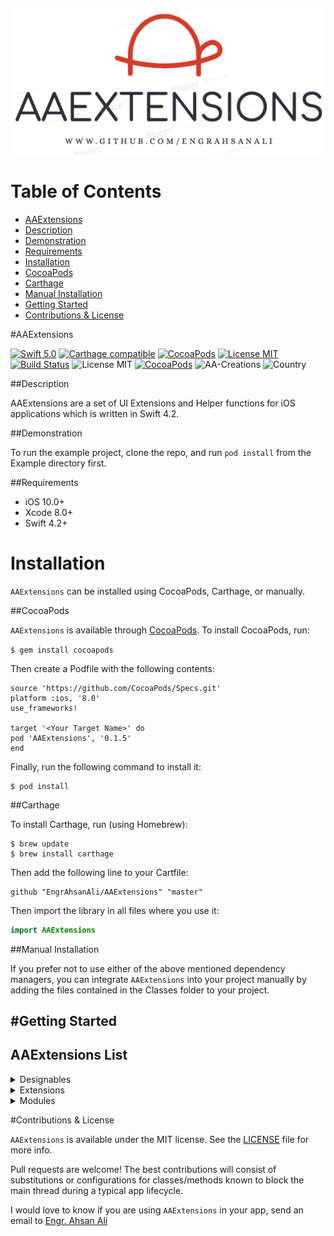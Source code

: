 ![](https://github.com/EngrAhsanAli/AAExtensions/blob/master/AAExtensions.png)


# Table of Contents

- [AAExtensions](#section-id-4)
- [Description](#section-id-10)
- [Demonstration](#section-id-16)
- [Requirements](#section-id-26)
- [Installation](#section-id-32)
- [CocoaPods](#section-id-37)
- [Carthage](#section-id-63)
- [Manual Installation](#section-id-82)
- [Getting Started](#section-id-87)
- [Contributions & License](#section-id-156)


<div id='section-id-4'/>

#AAExtensions


[![Swift 5.0](https://img.shields.io/badge/Swift-4.2-orange.svg?style=flat)](https://developer.apple.com/swift/) [![Carthage compatible](https://img.shields.io/badge/Carthage-compatible-4BC51D.svg?style=flat)](https://github.com/Carthage/Carthage) [![CocoaPods](https://img.shields.io/cocoapods/v/AAExtensions.svg)](http://cocoadocs.org/docsets/AAExtensions) [![License MIT](https://img.shields.io/badge/License-MIT-blue.svg?style=flat)](https://github.com/Carthage/Carthage) [![Build Status](https://travis-ci.org/EngrAhsanAli/AAExtensions.svg?branch=master)](https://travis-ci.org/EngrAhsanAli/AAExtensions) 
![License MIT](https://img.shields.io/github/license/mashape/apistatus.svg) [![CocoaPods](https://img.shields.io/cocoapods/p/AAExtensions.svg)]()
![AA-Creations](https://img.shields.io/badge/AA-Creations-green.svg)
![Country](https://img.shields.io/badge/Made%20with%20%E2%9D%A4-pakistan-green.svg)


<div id='section-id-10'/>

##Description


AAExtensions are a set of UI Extensions and Helper functions for iOS applications which is written in Swift 4.2.


<div id='section-id-16'/>

##Demonstration


To run the example project, clone the repo, and run `pod install` from the Example directory first.


<div id='section-id-26'/>

##Requirements

- iOS 10.0+
- Xcode 8.0+
- Swift 4.2+

<div id='section-id-32'/>

# Installation

`AAExtensions` can be installed using CocoaPods, Carthage, or manually.


<div id='section-id-37'/>

##CocoaPods

`AAExtensions` is available through [CocoaPods](http://cocoapods.org). To install CocoaPods, run:

`$ gem install cocoapods`

Then create a Podfile with the following contents:

```
source 'https://github.com/CocoaPods/Specs.git'
platform :ios, '8.0'
use_frameworks!

target '<Your Target Name>' do
pod 'AAExtensions', '0.1.5'
end

```

Finally, run the following command to install it:
```
$ pod install
```



<div id='section-id-63'/>

##Carthage

To install Carthage, run (using Homebrew):
```
$ brew update
$ brew install carthage
```
Then add the following line to your Cartfile:

```
github "EngrAhsanAli/AAExtensions" "master"
```

Then import the library in all files where you use it:
```swift
import AAExtensions
```


<div id='section-id-82'/>

##Manual Installation

If you prefer not to use either of the above mentioned dependency managers, you can integrate `AAExtensions` into your project manually by adding the files contained in the Classes folder to your project.


<div id='section-id-87'/>

#Getting Started
----------

## AAExtensions List

<details>
<summary>Designables</summary> 
</br>
<ul>
<li><a href="https://github.com/EngrAhsanAli/AAExtensions/blob/master/AAExtensions/Classes/Designables/Designable%2BUILabel.swift"><code>UILabel Designable Extensions</code></a></li>
<li><a href="https://github.com/EngrAhsanAli/AAExtensions/blob/master/AAExtensions/Classes/Designables/Designable%2BUITableView.swift"><code>UITableView Designable Extensions</code></a></li>
<li><a href="https://github.com/EngrAhsanAli/AAExtensions/blob/master/AAExtensions/Classes/Designables/Designable%2BUITextField.swift"><code>UITextField Designable Extensions</code></a></li>
<li><a href="https://github.com/EngrAhsanAli/AAExtensions/blob/master/AAExtensions/Classes/Designables/Designable%2BUIView.swift"><code>UIView Designable Extensions</code></a></li>
<li><a href="https://github.com/EngrAhsanAli/AAExtensions/blob/master/AAExtensions/Classes/Designables/Designable%2BUIViewController.swift"><code>UIViewController Designable Extensions</code></a></li>
</ul>
</details>

<details>
<summary>Extensions</summary> 
</br>
<ul>
<li><a href="https://github.com/EngrAhsanAli/AAExtensions/blob/master/AAExtensions/Classes/Extensions/Basic/AAExtension%2BArray.swift"><code>Array Extensions</code></a></li>

<li><a href="https://github.com/EngrAhsanAli/AAExtensions/blob/master/AAExtensions/Classes/Extensions/Basic/AAExtension%2BCollection.swift"><code>Collection Extensions</code></a></li>

<li><a href="https://github.com/EngrAhsanAli/AAExtensions/blob/master/AAExtensions/Classes/Extensions/Basic/AAExtension%2BData.swift"><code>Data Extensions</code></a></li>

<li><a href="https://github.com/EngrAhsanAli/AAExtensions/blob/master/AAExtensions/Classes/Extensions/Basic/AAExtension%2BDictionary.swift"><code>Dictionary Extensions</code></a></li>

<li><a href="https://github.com/EngrAhsanAli/AAExtensions/blob/master/AAExtensions/Classes/Extensions/Basic/AAExtension%2BSequence.swift"><code>Sequence Extensions</code></a></li>

<li><a href="https://github.com/EngrAhsanAli/AAExtensions/blob/master/AAExtensions/Classes/Extensions/Basic/AAExtension%2BString.swift"><code>String Extensions</code></a></li>

</ul>

<ul>

<li><a href="https://github.com/EngrAhsanAli/AAExtensions/blob/master/AAExtensions/Classes/Extensions/DataTypes/AAExtension%2BBool.swift"><code>Bool Extensions</code></a></li>
<li><a href="https://github.com/EngrAhsanAli/AAExtensions/blob/master/AAExtensions/Classes/Extensions/DataTypes/AAExtension%2BDouble.swift"><code>Double Extensions</code></a></li>
<li><a href="https://github.com/EngrAhsanAli/AAExtensions/blob/master/AAExtensions/Classes/Extensions/DataTypes/AAExtension%2BFloat.swift"><code>Float Extensions</code></a></li>
<li><a href="https://github.com/EngrAhsanAli/AAExtensions/blob/master/AAExtensions/Classes/Extensions/DataTypes/AAExtension%2BInt.swift"><code>Int Extensions</code></a></li>


</ul>

<ul>
<li><a href="https://github.com/EngrAhsanAli/AAExtensions/blob/master/AAExtensions/Classes/Extensions/Other/AAExtension%2BArrayElement.swift"><code>ArrayElement Extensions</code></a></li>
<li><a href="https://github.com/EngrAhsanAli/AAExtensions/blob/master/AAExtensions/Classes/Extensions/Other/AAExtension%2BDate.swift"><code>Date Extensions</code></a></li>
<li><a href="https://github.com/EngrAhsanAli/AAExtensions/blob/master/AAExtensions/Classes/Extensions/Other/AAExtension%2BDispatchQueue.swift"><code>DispatchQueue Extensions</code></a></li>
<li><a href="https://github.com/EngrAhsanAli/AAExtensions/blob/master/AAExtensions/Classes/Extensions/Other/AAExtension%2BNSAttributedString.swift"><code>NSAttributedString Extensions</code></a></li>
<li><a href="https://github.com/EngrAhsanAli/AAExtensions/blob/master/AAExtensions/Classes/Extensions/Other/AAExtension%2BOptional.swift"><code>Optional Extensions</code></a></li>
<li><a href="https://github.com/EngrAhsanAli/AAExtensions/blob/master/AAExtensions/Classes/Extensions/Other/AAExtension%2BPHAsset.swift"><code>PHAsset Extensions</code></a></li>
<li><a href="https://github.com/EngrAhsanAli/AAExtensions/blob/master/AAExtensions/Classes/Extensions/Other/AAExtension%2BStringProtocol.swift"><code>StringProtocol Extensions</code></a></li>


</ul>




<ul>
<li><a href="https://github.com/EngrAhsanAli/AAExtensions/blob/master/AAExtensions/Classes/Extensions/UI/AAExtension%2BNSLayoutConstraint.swift"><code>NSLayoutConstraint Extensions</code></a></li>
<li><a href="https://github.com/EngrAhsanAli/AAExtensions/blob/master/AAExtensions/Classes/Extensions/UI/AAExtension%2BUIApplication.swift"><code>UIApplication Extensions</code></a></li>
<li><a href="https://github.com/EngrAhsanAli/AAExtensions/blob/master/AAExtensions/Classes/Extensions/UI/AAExtension%2BUIBarButtonItem.swift"><code>UIBarButtonItem Extensions</code></a></li>
<li><a href="https://github.com/EngrAhsanAli/AAExtensions/blob/master/AAExtensions/Classes/Extensions/UI/AAExtension%2BUICollectionView.swift"><code>UICollectionView Extensions</code></a></li>
<li><a href="https://github.com/EngrAhsanAli/AAExtensions/blob/master/AAExtensions/Classes/Extensions/UI/AAExtension%2BUICollectionViewCell.swift"><code>UICollectionViewCell Extensions</code></a></li>
<li><a href="https://github.com/EngrAhsanAli/AAExtensions/blob/master/AAExtensions/Classes/Extensions/UI/AAExtension%2BUIControl.swift"><code>UIControl Extensions</code></a></li>
<li><a href="https://github.com/EngrAhsanAli/AAExtensions/blob/master/AAExtensions/Classes/Extensions/UI/AAExtension%2BUIFont.swift"><code>UIFont Extensions</code></a></li>
<li><a href="https://github.com/EngrAhsanAli/AAExtensions/blob/master/AAExtensions/Classes/Extensions/UI/AAExtension%2BUIImage.swift"><code>UIImage Extensions</code></a></li>
<li><a href="https://github.com/EngrAhsanAli/AAExtensions/blob/master/AAExtensions/Classes/Extensions/UI/AAExtension%2BUIImageView.swift"><code>UIImageView Extensions</code></a></li>
<li><a href="https://github.com/EngrAhsanAli/AAExtensions/blob/master/AAExtensions/Classes/Extensions/UI/AAExtension%2BUILabel.swift"><code>UILabel Extensions</code></a></li>
<li><a href="https://github.com/EngrAhsanAli/AAExtensions/blob/master/AAExtensions/Classes/Extensions/UI/AAExtension%2BUINavigationController.swift"><code>UINavigationController Extensions</code></a></li>
<li><a href="https://github.com/EngrAhsanAli/AAExtensions/blob/master/AAExtensions/Classes/Extensions/UI/AAExtension%2BUIRefreshControl.swift"><code>UIRefreshControl Extensions</code></a></li>
<li><a href="https://github.com/EngrAhsanAli/AAExtensions/blob/master/AAExtensions/Classes/Extensions/UI/AAExtension%2BUIScrollView.swift"><code>UIScrollView Extensions</code></a></li>
<li><a href="https://github.com/EngrAhsanAli/AAExtensions/blob/master/AAExtensions/Classes/Extensions/UI/AAExtension%2BUISegmentedControl.swift"><code>UISegmentedControl Extensions</code></a></li>
<li><a href="https://github.com/EngrAhsanAli/AAExtensions/blob/master/AAExtensions/Classes/Extensions/UI/AAExtension%2BUIStackView.swift"><code>UIStackView Extensions</code></a></li>
<li><a href="https://github.com/EngrAhsanAli/AAExtensions/blob/master/AAExtensions/Classes/Extensions/UI/AAExtension%2BUIStoryboard.swift"><code>UIStoryboard Extensions</code></a></li>
<li><a href="https://github.com/EngrAhsanAli/AAExtensions/blob/master/AAExtensions/Classes/Extensions/UI/AAExtension%2BUITabBar.swift"><code>UITabBar Extensions</code></a></li>
<li><a href="https://github.com/EngrAhsanAli/AAExtensions/blob/master/AAExtensions/Classes/Extensions/UI/AAExtension%2BUITableView.swift"><code>UITableView Extensions</code></a></li>
<li><a href="https://github.com/EngrAhsanAli/AAExtensions/blob/master/AAExtensions/Classes/Extensions/UI/AAExtension%2BUITableViewCell.swift"><code>UITableViewCell Extensions</code></a></li>
<li><a href="https://github.com/EngrAhsanAli/AAExtensions/blob/master/AAExtensions/Classes/Extensions/UI/AAExtension%2BUITextField.swift"><code>UITextField Extensions</code></a></li>
<li><a href="https://github.com/EngrAhsanAli/AAExtensions/blob/master/AAExtensions/Classes/Extensions/UI/AAExtension%2BUIView.swift"><code>UIView Extensions</code></a></li>
<li><a href="https://github.com/EngrAhsanAli/AAExtensions/blob/master/AAExtensions/Classes/Extensions/UI/AAExtension%2BUIViewController.swift"><code>UIViewController Extensions</code></a></li>
</ul>


</details>

<details>
<summary>Modules</summary> 
</br>
<ul>
<li><a href="https://github.com/EngrAhsanAli/AAExtensions/blob/master/AAExtensions/Classes/Modules/Module%2BAAClosureSleeve.swift"><code>AAClosureSleeve</code></a></li>
<li><a href="https://github.com/EngrAhsanAli/AAExtensions/blob/master/AAExtensions/Classes/Modules/Module%2BAATimer.swift"><code>AATimer</code></a></li>
<li><a href="https://github.com/EngrAhsanAli/AAExtensions/blob/master/AAExtensions/Classes/Modules/Module%2BAAUpdateModule.swift"><code>AAUpdateModule</code></a></li>

<li><a href="https://github.com/EngrAhsanAli/AAExtensions/blob/master/AAExtensions/Classes/Modules/Module%2BNSLayoutConstraint/Module%2BAADualConstantConstraint.swift"><code>AADualConstantConstraint</code></a></li>
<li><a href="https://github.com/EngrAhsanAli/AAExtensions/blob/master/AAExtensions/Classes/Modules/Module%2BNSLayoutConstraint/Module%2BAAKeyboardLayoutConstraint.swift"><code>AAKeyboardLayoutConstraint</code></a></li>
<li><a href="https://github.com/EngrAhsanAli/AAExtensions/blob/master/AAExtensions/Classes/Modules/Module%2BNSLayoutConstraint/Module%2BAAReversibleConstraint.swift"><code>AAReversibleConstraint</code></a></li>



<li><a href="https://github.com/EngrAhsanAli/AAExtensions/blob/master/AAExtensions/Classes/Modules/Module%2BStackView/Module%2BAAStackViewSeparator.swift"><code>AAStackViewSeparator</code></a></li>

<li><a href="https://github.com/EngrAhsanAli/AAExtensions/blob/master/AAExtensions/Classes/Modules/Module%2BUIButton/Module%2BAABackButton.swift"><code>AABackButton</code></a></li>
<li><a href="https://github.com/EngrAhsanAli/AAExtensions/blob/master/AAExtensions/Classes/Modules/Module%2BUIButton/Module%2BAALoadingButton.swift"><code>AALoadingButton</code></a></li>
<li><a href="https://github.com/EngrAhsanAli/AAExtensions/blob/master/AAExtensions/Classes/Modules/Module%2BUIButton/Module%2BAARoundedButton.swift"><code>AARoundedButton</code></a></li>



<li><a href="https://github.com/EngrAhsanAli/AAExtensions/blob/master/AAExtensions/Classes/Modules/Module%2BUICollection/Module%2BAACarouselFlowLayout.swift"><code>AACarouselFlowLayout</code></a></li>


<li><a href="https://github.com/EngrAhsanAli/AAExtensions/blob/master/AAExtensions/Classes/Modules/Module%2BUILabel/Module%2BAAExpandableLabel.swift"><code>AAExpandableLabel</code></a></li>
<li><a href="https://github.com/EngrAhsanAli/AAExtensions/blob/master/AAExtensions/Classes/Modules/Module%2BUILabel/Module%2BAAGradientLabel.swift"><code>AAGradientLabel</code></a></li>
<li><a href="https://github.com/EngrAhsanAli/AAExtensions/blob/master/AAExtensions/Classes/Modules/Module%2BUILabel/Module%2BAALabelParagraph.swift"><code>AALabelParagraph</code></a></li>
<li><a href="https://github.com/EngrAhsanAli/AAExtensions/blob/master/AAExtensions/Classes/Modules/Module%2BUILabel/Module%2BAALinedLabel.swift"><code>AALinedLabel</code></a></li>
<li><a href="https://github.com/EngrAhsanAli/AAExtensions/blob/master/AAExtensions/Classes/Modules/Module%2BUILabel/Module%2BAATimerLabel.swift"><code>AATimerLabel</code></a></li>
<li><a href="https://github.com/EngrAhsanAli/AAExtensions/blob/master/AAExtensions/Classes/Modules/Module%2BUILabel/Module%2BAAVerticalAlignLabel.swift"><code>AAVerticalAlignLabel</code></a></li>



<li><a href="https://github.com/EngrAhsanAli/AAExtensions/blob/master/AAExtensions/Classes/Modules/Module%2BUITextFeild/Module%2BAAFloatingTextField.swift"><code>AAFloatingTextField</code></a></li>
<li><a href="https://github.com/EngrAhsanAli/AAExtensions/blob/master/AAExtensions/Classes/Modules/Module%2BUITextFeild/Module%2BAAIconTextField.swift"><code>AAIconTextField</code></a></li>

<li><a href="https://github.com/EngrAhsanAli/AAExtensions/blob/master/AAExtensions/Classes/Modules/Module%2BUITextView/Module%2BAAPlaceholderTextView.swift"><code>AAPlaceholderTextView</code></a></li>


<li><a href="https://github.com/EngrAhsanAli/AAExtensions/blob/master/AAExtensions/Classes/Modules/Module%2BUIView/Module%2BAABorderLinesView.swift"><code>AABorderLinesView</code></a></li>
<li><a href="https://github.com/EngrAhsanAli/AAExtensions/blob/master/AAExtensions/Classes/Modules/Module%2BUIView/Module%2BAACurvedView.swift"><code>AACurvedView</code></a></li>
<li><a href="https://github.com/EngrAhsanAli/AAExtensions/blob/master/AAExtensions/Classes/Modules/Module%2BUIView/Module%2BAASegmentButton.swift"><code>AASegmentButton</code></a></li>


<li><a href="https://github.com/EngrAhsanAli/AAExtensions/blob/master/AAExtensions/Classes/Modules/Module%2BUIWebView/Module%2BAAProgressWebView.swift"><code>AAProgressWebView</code></a></li>


</ul>



</details>


<div id='section-id-156'/>

#Contributions & License

`AAExtensions` is available under the MIT license. See the [LICENSE](./LICENSE) file for more info.

Pull requests are welcome! The best contributions will consist of substitutions or configurations for classes/methods known to block the main thread during a typical app lifecycle.

I would love to know if you are using `AAExtensions` in your app, send an email to [Engr. Ahsan Ali](mailto:hafiz.m.ahsan.ali@gmail.com)
